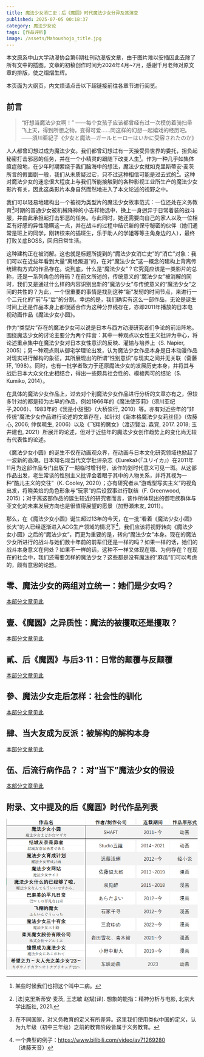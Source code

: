 ```yaml
---
title: 魔法少女消亡史：后《魔圆》时代魔法少女分异及其演变
published: 2025-07-05 00:18:37
category: 魔法少女论
tags: [作品评析]
image: /assets/Mahoushojo_title.jpg
---
```


本文原系中山大学动漫协会第6期社刊动漫版文章，由于图片难以安插因此去除了所有文中的插图。文章的初稿创作时间为2024年4月~7月，感谢千月老师对原文章的排版，使之熠熠生辉。

本页面为大纲页，内文烦请点击以下超链接前往各章节进行阅览。

## 前言

> “好想当魔法少女啊！”
> ——每个女孩子应该都曾经有过一次模仿着骑扫帚飞上天，得到所想之物，变得可爱……同这样的幻想一起嬉戏的经历吧。
> ——須川亜紀子《少女と魔法―ガールヒーローはいかに受容されたのか》

人人都曾幻想过成为魔法少女。我们都曾幻想过有一天接受异世界的委托，担负起秘密打击邪恶的任务，并在一个小精灵的跟随下改变人生[^1]。作为一种几乎如集体癔症般地，在少年时期萦绕于我们脑海中的想法，魔法少女就如克里斯蒂安·麦茨所言的假面剧一般，我们从未质疑过它，只不过这种相信可能是过去式的[^2]。这种对魔法少女的迷恋很大程度上与我们所能接触到的各种影视工业所生产的魔法少女影片有关，因此这类影片本身自然而然地进入了本文论述的视野之中。

我们可以轻易地建构出一个被视为类型片的魔法少女故事范式：一位还处在义务教育[^3]时期的普通少女被机械降神的小吉祥物选中，换上一身迥异于日常着装的战斗服，并由此承担起打击邪恶的任务。与此同时，她还需要向自己的家人以及一位相互有好感的异性隐瞒这一点，并在战斗的过程中结识新的保守秘密的伙伴（她们通常是班上的同学，刚转校来的插班生，乐于助人的学姐等等主角身边的人），最终打败关底BOSS，回归日常生活。

这种建构正在被消解。这也就是标题所提到的“魔法少女消亡史”的“消亡”对象：我们可以在近些年看到大量“离经叛道”的，在对“魔法少女”这一概念的建构上背离传统建构方式的作品存在。说到底，什么是“魔法少女”？它究竟应该是一类影片的总称，还是一系列角色的符码？在前文所述的，传统意义的“魔法少女”被消解的同时，我们又是通过什么样的内容识别出新的“魔法少女”与传统意义的“魔法少女”之间的共性的？为此，一个很重要的事情是找到这种“新”发轫的时间节点，来进行一个二元化的“前”与“后”的分割。幸运的是，我们确实有这么一部作品，无论是诞生时间上还是作品本身上都很适合作为这种分界线存在，亦即2011年播放的日本电视动画作品《魔法少女小圆》。

作为“类型片”存在的魔法少女可以说是日本与西方动漫研究者们争论的前沿阵地。围绕魔法少女的讨论主要分为两个阵营：其中一种观点以女性主义批评为中心，将论述重点集中在魔法少女对日本女性意识的反映、灌输与培养上（S. Napier, 2005）；另一种观点则从御宅学理论出发，认为魔法少女作品本身是日本动漫作品对现实进行解构的象征，其所展现出的所谓“性别意识”与现实之间并无关联（斋藤环, 1998）。同时，也有一批学者致力于还原魔法少女的发展历史本身，并将其与战后日本大众文化史相结合，得出一些颇具社会性的、模棱两可的结论（S. Kumiko, 2014）。

在具体的魔法少女作品上，过去对个别魔法少女作品进行分析的文章亦有之，但较多针对的都是较为古早的作品，例如1966年的《魔法使莎莉》（须川亚纪子,2006）、1983年的《我是小甜甜》（大桥崇行, 2010）等。亦有对近些年的“非传统”魔法少女作品进行论述的文章存在，如针对《新本格魔法少女莉丝佳》（佐藤心, 2006; 仲俣暁生, 2006）以及《飞翔的魔女》（渡辺賢治. 森覚, 2017. 2018; 玉井建也, 2021）所展开的论述，但对于近些年的魔法少女创作趋势上的变化尚无较有代表性的论述。

《魔法少女小圆》的诞生不仅在动画观众界，在动画与日本文化研究领域也掀起了一波新的高潮。日本知名现当代文学批评杂志《Eureka》（『ユリイカ』）在2011年11月为这部作品专门出版了一期临时增刊号，该作的划时代意义可见一斑。从这部作品出发，老生常谈的性别主义批评会着眼于其中的人物关系，并将其视为一种“酷儿主义的交往”（K. Cooley, 2020）；亦有研究者从“游戏型写实主义”的视角出发，将晓美焰的角色形象与“玩家”的后设叙事进行联结（F. Greenwood, 2015）；对于离这部作品的诞生较近的研究者而言，该作所体现出的御宅族群体与亚文化的未来发展方向也是很值得展望的愿景（加野瀬未友, 2011）。

那么，在《魔法少女小圆》诞生超过13年的今天，在一批“看着《魔法少女小圆》长大”的人已经逐渐进入ACG生产领域的情况下[^4]，我们应该将视野转向《魔法少女小圆》之后的“魔法少女”，而更为重要的是，转向“魔法少女”本身。现在的魔法少女所进行的战斗与她们数十年前的前辈们还是一样的吗？如果一样的话，她们的战斗本身意义在何处？如果不一样的话，这种不一样又体现在哪、为何存在？在现在的社会中，我们还需要怎样的魔法少女？这些都是没有魔法的“麻瓜”们可以考虑的，颇有意思的论题。


## 零、魔法少女的两组对立统一：她们是少女吗？

[本部分文章见此](/posts/mahoushojo0/)

## 壹、《魔圆》之异质性：魔法的被攫取还是攫取？

[本部分文章见此](/posts/mahoushojo1/)

## 貳、后《魔圆》与后3·11：日常的颠覆与反颠覆

[本部分文章见此](/posts/mahoushojo2/)

## 參、魔法少女走后怎样：社会性的驯化

[本部分文章见此](/posts/mahoushojo3/)

## 肆、当大友成为反派：被解构的解构本身

[本部分文章见此](/posts/mahoushojo4/)

## 伍、后流行病作品？：对“当下”魔法少女的假设

[本部分文章见此](/posts/mahoushojo5/)

## 附录、文中提及的后《魔圆》时代作品列表

![](/assets/Mahoushojo_Table.png)

[^1]: 某些时候我们也把这个叫中二病。
[^2]: [法]克里斯蒂安·麦茨, 王志敏 赵斌(译). 想象的能指：精神分析与电影, 北京大学出版社, 2021.
[^3]: 在不同国家，对义务教育的定义有所差异。这里我们使用类似中国的定义，认为九年级（初中三年级）之前的教育阶段皆属于义务教育。
[^4]: 一个典型的例子：https://www.bilibili.com/video/av71269280 （进藤天音）